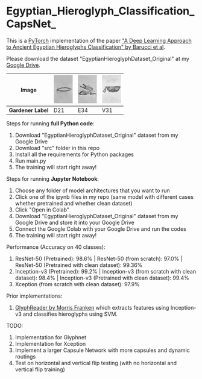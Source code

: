 # Egyptian_Hieroglyph_Classification_CapsNet_

This is a [PyTorch](https://pytorch.org/) implementation of the paper ["A Deep Learning Approach to Ancient Egyptian Hieroglyphs Classification" by Barucci et al](https://ieeexplore.ieee.org/stamp/stamp.jsp?arnumber=9528382&tag=1).

Please download the dataset "EgyptianHieroglyphDataset_Original" at my [Google Drive](https://drive.google.com/drive/folders/1bhnMJ8NbCa-qw53EKy-olZp3cJKZU_jc?usp=sharing).

**Image** | ![alt text](/example/D21.png) | ![alt text](/example/E34.png) | ![alt text](/example/V31.png) 
------------ | ------------ | ------------- | -------------
**Gardener Label** | D21 | E34 | V31

Steps for running <b>full Python code</b>:
1. Download "EgyptianHieroglyphDataset_Original" dataset from my Google Drive
2. Download "src" folder in this repo
3. Install all the requirements for Python packages
4. Run main.py
5. The training will start right away!

Steps for running <b>Jupyter Notebook</b>:
1. Choose any folder of model architectures that you want to run
2. Click one of the ipynb files in my repo (same model with different cases whether pretrained and whether clean dataset)
3. Click "Open in Colab"
4. Download "EgyptianHieroglyphDataset_Original" dataset from my Google Drive and store it into your Google Drive
5. Connect the Google Colab with your Google Drive and run the codes
6. The training will start right away!

Performance (Accuracy on 40 classes):
1. ResNet-50 (Pretrained): 98.6% | ResNet-50 (from scratch): 97.0% | ResNet-50 (Pretrained with clean dataset): 99.36%
2. Inception-v3 (Pretrained): 99.2% | Inception-v3 (from scratch with clean dataset): 98.4% | Inception-v3 (Pretrained with clean dataset): 99.4%
3. Xception (from scratch with clean dataset): 97.9%

Prior implementations:
1. [GlyphReader by Morris Franken](https://github.com/morrisfranken/glyphreader) which extracts features using Inception-v3 and classifies hieroglyphs using SVM.

TODO:
1. Implementation for Glyphnet
2. Implementation for Xception
3. Implement a larger Capsule Network with more capsules and dynamic routings
4. Test on horizontal and vertical flip testing (with no horizontal and vertical flip training)
